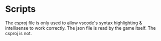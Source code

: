 # Scripts

The csproj file is only used to allow vscode's syntax highlighting & intellisense to work correctly.
The json file is read by the game itself. The csproj is not.
